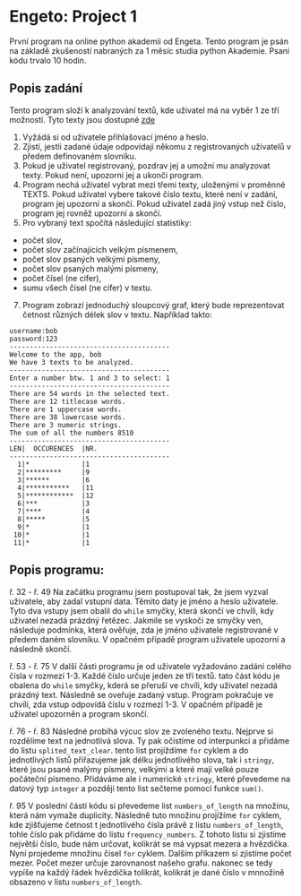 Engeto: Project 1
===
První program na online python akademii od Engeta.
Tento program je psán na základě zkušeností nabraných za 1 měsíc studia python Akademie. Psaní kódu trvalo 10 hodin.

Popis zadání
---
Tento program složí k analyzování textů, kde uživatel má na vyběr 1 ze tří možností. Tyto texty jsou dostupné [zde](https://engeto.com/files/task_template.py)
1. Vyžádá si od uživatele přihlašovací jméno a heslo.
2. Zjistí, jestli zadané údaje odpovídají někomu z registrovaných uživatelů v předem definovaném slovníku.
3. Pokud je uživatel registrovaný, pozdrav jej a umožni mu analyzovat texty. Pokud není, upozorni jej a ukonči program.
4. Program nechá uživatel vybrat mezi třemi texty, uloženými v proměnné TEXTS. Pokud uživatel vybere takové číslo textu, které není v zadání, program jej upozorní a skončí. Pokud uživatel zadá jiný vstup než číslo, program jej rovněž upozorní a skončí.
6. Pro vybraný text spočítá následující statistiky:
  - počet slov,
  - počet slov začínajících velkým písmenem,
  - počet slov psaných velkými písmeny,
  - počet slov psaných malými písmeny,
  - počet čísel (ne cifer),
  - sumu všech čísel (ne cifer) v textu.
7. Program zobrazí jednoduchý sloupcový graf, který bude reprezentovat četnost různých délek slov v textu. Například takto:
```
username:bob
password:123
----------------------------------------
Welcome to the app, bob
We have 3 texts to be analyzed.
----------------------------------------
Enter a number btw. 1 and 3 to select: 1
----------------------------------------
There are 54 words in the selected text.
There are 12 titlecase words.
There are 1 uppercase words.
There are 38 lowercase words.
There are 3 numeric strings.
The sum of all the numbers 8510
----------------------------------------
LEN|  OCCURENCES  |NR.
----------------------------------------
  1|*             |1
  2|*********     |9
  3|******        |6
  4|***********   |11
  5|************  |12
  6|***           |3
  7|****          |4
  8|*****         |5
  9|*             |1
 10|*             |1
 11|*             |1
```

Popis programu:
---
ř. 32 - ř. 49
Na začátku programu jsem postupoval tak, že jsem vyzval uživatele, aby zadal vstupní data. Těmito daty je jméno a heslo uživatele. Tyto dva vstupy jsem obalil do ```while``` smyčky, která skončí ve chvíli, kdy uživatel nezadá prázdný řetězec. Jakmile se vyskočí ze smyčky ven, následuje podmínka, která ověřuje, zda je jméno uživatele registrované v předem daném slovníku. V opačném případě program uživatele upozorní a následně skončí.

ř. 53 - ř. 75
V další části programu je od uživatele vyžadováno zadání celého čísla v rozmezí 1-3. Každé číslo určuje jeden ze tří textů. tato část kódu je obalena do ```while``` smyčky, kderá se přeruší ve chvíli, kdy uživatel nezadá prázdný text. Následně se oveřuje zadaný vstup. Program pokračuje ve chvíli, zda vstup odpovídá číslu v rozmezí 1-3. V opačném případě je uživatel upozorněn a program skončí.

ř. 76 - ř. 83
Následné probíhá výcuc slov ze zvoleného textu.
Nejprve si rozdělíme text na jednotlivá slova. Ty pak očistíme od interpunkcí a přidáme do listu ```splited_text_clear```. tento list projíždíme ```for``` cyklem a do jednotlivých listů přiřazujeme jak délku jednotlivého slova, tak i ```stringy```, které jsou psané malýmy písmeny, velkými a které mají velké pouze počáteční písmeno. Přidáváme ale i numerické ```stringy```, které převedeme na datový typ ```integer``` a později tento list sečteme pomocí funkce ```sum()```.

ř. 95
V poslední části kódu si převedeme list ```numbers_of_length``` na množinu, která nám vymaže duplicity. Následně tuto množinu projížíme ```for``` cyklem, kde zjišťujeme četnost t jednotlivého čísla právě z listu ```numbers_of_length```, tohle číslo pak přidáme do listu ```frequency_numbers```. Z tohoto listu si zjistíme největší číslo, bude nám určovat, kolikrát se má vypsat mezera a hvězdička.
Nyní projedeme množinu čísel ```for``` cyklem. Dalším příkazem si zjistíme počet mezer. Počet mezer určuje zarovnanost našeho grafu. nakonec se tedy vypíše na každý řádek hvězdička tolikrát, kolikrát je dané číslo v mnnožině obsazeno v listu ```numbers_of_length```.
